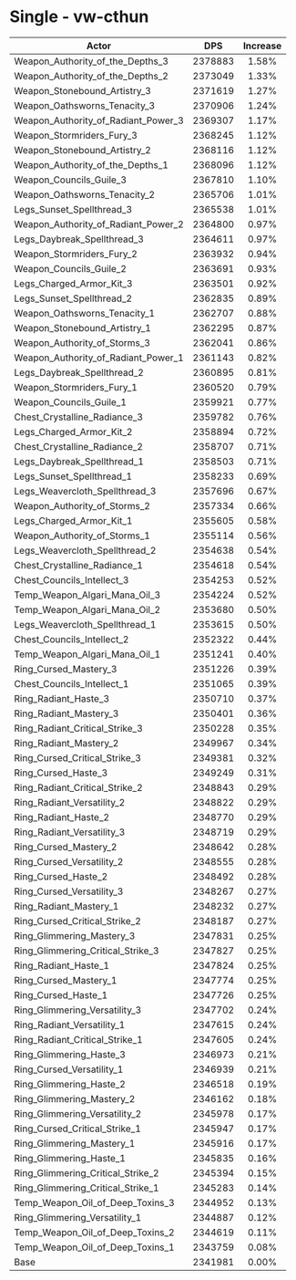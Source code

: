 # Single - vw-cthun
| Actor | DPS | Increase |
|---|:---:|:---:|
|Weapon_Authority_of_the_Depths_3|2378883|1.58%|
|Weapon_Authority_of_the_Depths_2|2373049|1.33%|
|Weapon_Stonebound_Artistry_3|2371619|1.27%|
|Weapon_Oathsworns_Tenacity_3|2370906|1.24%|
|Weapon_Authority_of_Radiant_Power_3|2369307|1.17%|
|Weapon_Stormriders_Fury_3|2368245|1.12%|
|Weapon_Stonebound_Artistry_2|2368116|1.12%|
|Weapon_Authority_of_the_Depths_1|2368096|1.12%|
|Weapon_Councils_Guile_3|2367810|1.10%|
|Weapon_Oathsworns_Tenacity_2|2365706|1.01%|
|Legs_Sunset_Spellthread_3|2365538|1.01%|
|Weapon_Authority_of_Radiant_Power_2|2364800|0.97%|
|Legs_Daybreak_Spellthread_3|2364611|0.97%|
|Weapon_Stormriders_Fury_2|2363932|0.94%|
|Weapon_Councils_Guile_2|2363691|0.93%|
|Legs_Charged_Armor_Kit_3|2363501|0.92%|
|Legs_Sunset_Spellthread_2|2362835|0.89%|
|Weapon_Oathsworns_Tenacity_1|2362707|0.88%|
|Weapon_Stonebound_Artistry_1|2362295|0.87%|
|Weapon_Authority_of_Storms_3|2362041|0.86%|
|Weapon_Authority_of_Radiant_Power_1|2361143|0.82%|
|Legs_Daybreak_Spellthread_2|2360895|0.81%|
|Weapon_Stormriders_Fury_1|2360520|0.79%|
|Weapon_Councils_Guile_1|2359921|0.77%|
|Chest_Crystalline_Radiance_3|2359782|0.76%|
|Legs_Charged_Armor_Kit_2|2358894|0.72%|
|Chest_Crystalline_Radiance_2|2358707|0.71%|
|Legs_Daybreak_Spellthread_1|2358503|0.71%|
|Legs_Sunset_Spellthread_1|2358233|0.69%|
|Legs_Weavercloth_Spellthread_3|2357696|0.67%|
|Weapon_Authority_of_Storms_2|2357334|0.66%|
|Legs_Charged_Armor_Kit_1|2355605|0.58%|
|Weapon_Authority_of_Storms_1|2355114|0.56%|
|Legs_Weavercloth_Spellthread_2|2354638|0.54%|
|Chest_Crystalline_Radiance_1|2354618|0.54%|
|Chest_Councils_Intellect_3|2354253|0.52%|
|Temp_Weapon_Algari_Mana_Oil_3|2354224|0.52%|
|Temp_Weapon_Algari_Mana_Oil_2|2353680|0.50%|
|Legs_Weavercloth_Spellthread_1|2353615|0.50%|
|Chest_Councils_Intellect_2|2352322|0.44%|
|Temp_Weapon_Algari_Mana_Oil_1|2351241|0.40%|
|Ring_Cursed_Mastery_3|2351226|0.39%|
|Chest_Councils_Intellect_1|2351065|0.39%|
|Ring_Radiant_Haste_3|2350710|0.37%|
|Ring_Radiant_Mastery_3|2350401|0.36%|
|Ring_Radiant_Critical_Strike_3|2350228|0.35%|
|Ring_Radiant_Mastery_2|2349967|0.34%|
|Ring_Cursed_Critical_Strike_3|2349381|0.32%|
|Ring_Cursed_Haste_3|2349249|0.31%|
|Ring_Radiant_Critical_Strike_2|2348843|0.29%|
|Ring_Radiant_Versatility_2|2348822|0.29%|
|Ring_Radiant_Haste_2|2348770|0.29%|
|Ring_Radiant_Versatility_3|2348719|0.29%|
|Ring_Cursed_Mastery_2|2348642|0.28%|
|Ring_Cursed_Versatility_2|2348555|0.28%|
|Ring_Cursed_Haste_2|2348492|0.28%|
|Ring_Cursed_Versatility_3|2348267|0.27%|
|Ring_Radiant_Mastery_1|2348232|0.27%|
|Ring_Cursed_Critical_Strike_2|2348187|0.27%|
|Ring_Glimmering_Mastery_3|2347831|0.25%|
|Ring_Glimmering_Critical_Strike_3|2347827|0.25%|
|Ring_Radiant_Haste_1|2347824|0.25%|
|Ring_Cursed_Mastery_1|2347774|0.25%|
|Ring_Cursed_Haste_1|2347726|0.25%|
|Ring_Glimmering_Versatility_3|2347702|0.24%|
|Ring_Radiant_Versatility_1|2347615|0.24%|
|Ring_Radiant_Critical_Strike_1|2347605|0.24%|
|Ring_Glimmering_Haste_3|2346973|0.21%|
|Ring_Cursed_Versatility_1|2346939|0.21%|
|Ring_Glimmering_Haste_2|2346518|0.19%|
|Ring_Glimmering_Mastery_2|2346162|0.18%|
|Ring_Glimmering_Versatility_2|2345978|0.17%|
|Ring_Cursed_Critical_Strike_1|2345947|0.17%|
|Ring_Glimmering_Mastery_1|2345916|0.17%|
|Ring_Glimmering_Haste_1|2345835|0.16%|
|Ring_Glimmering_Critical_Strike_2|2345394|0.15%|
|Ring_Glimmering_Critical_Strike_1|2345283|0.14%|
|Temp_Weapon_Oil_of_Deep_Toxins_3|2344952|0.13%|
|Ring_Glimmering_Versatility_1|2344887|0.12%|
|Temp_Weapon_Oil_of_Deep_Toxins_2|2344619|0.11%|
|Temp_Weapon_Oil_of_Deep_Toxins_1|2343759|0.08%|
|Base|2341981|0.00%|
